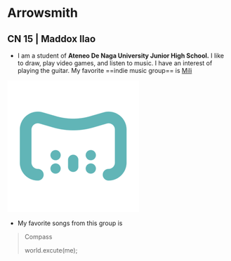 # Arrowsmith
## CN 15 | Maddox Ilao
- I am a student of **Ateneo De Naga University Junior High School.** I like to draw, play video games, and listen to music. I have an interest of playing the guitar. My favorite ==indie music group== is [Mili](https://www.youtube.com/channel/UCVh47EKH9VLresRqiYi9txw)

![alt text](https://github.com/static-generator/arrowsmith15/blob/main/Mili%2Blogo_no%2Bback_SQ%20(1).png)
- My favorite songs from this group is
> Compass
> 
> world.excute(me);
